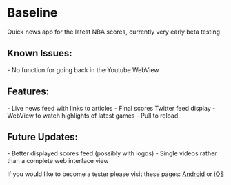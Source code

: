 <h1>Baseline</h1>
<p>Quick news app for the latest NBA scores, currently very early beta testing.</p>


<h2>Known Issues:</h2>
- No function for going back in the Youtube WebView

<h2>Features:</h2>
- Live news feed with links to articles
- Final scores Twitter feed display
- WebView to watch highlights of latest games
- Pull to reload

<h2>Future Updates:</h2>
- Better displayed scores feed (possibly with logos)
- Single videos rather than a complete web interface view


<footer><p>If you would like to become a tester please visit these pages: <a href="https://tsfr.io/ksucts">Android</a> or <a href="">iOS</a></p></footer>
